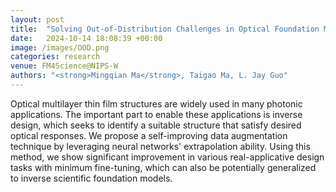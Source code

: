 ```yaml
---
layout: post
title:  "Solving Out-of-Distribution Challenges in Optical Foundation Models using Self-Improving Data Augmentation"
date:   2024-10-14 18:08:39 +00:00
image: /images/OOD.png
categories: research
venue: FM4Science@NIPS-W
authors: "<strong>Mingqian Ma</strong>, Taigao Ma, L. Jay Guo"
---
```

Optical multilayer thin film structures are widely used in many photonic applications. The important part to enable these applications is inverse design, which seeks to identify a suitable structure that satisfy desired optical responses. We propose a self-improving data augmentation technique by leveraging neural networks' extrapolation ability. Using this method, we show significant improvement in various real-applicative design tasks with minimum fine-tuning, which can also be potentially generalized to inverse scientific foundation models.